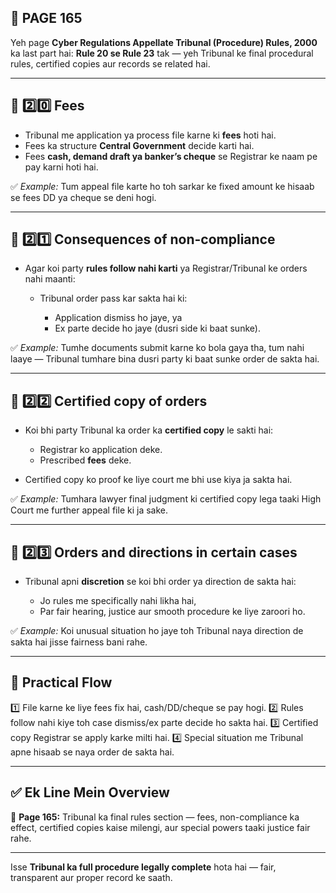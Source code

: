 ## 📄 **PAGE 165**

Yeh page **Cyber Regulations Appellate Tribunal (Procedure) Rules, 2000** ka last part hai:
**Rule 20 se Rule 23** tak — yeh Tribunal ke final procedural rules, certified copies aur records se related hai.

---

## 🔹 **2️⃣0️⃣ Fees**

* Tribunal me application ya process file karne ki **fees** hoti hai.
* Fees ka structure **Central Government** decide karti hai.
* Fees **cash, demand draft ya banker’s cheque** se Registrar ke naam pe pay karni hoti hai.

✅ *Example:* Tum appeal file karte ho toh sarkar ke fixed amount ke hisaab se fees DD ya cheque se deni hogi.

---

## 🔹 **2️⃣1️⃣ Consequences of non-compliance**

* Agar koi party **rules follow nahi karti** ya Registrar/Tribunal ke orders nahi maanti:

  * Tribunal order pass kar sakta hai ki:

    * Application dismiss ho jaye, ya
    * Ex parte decide ho jaye (dusri side ki baat sunke).

✅ *Example:* Tumhe documents submit karne ko bola gaya tha, tum nahi laaye — Tribunal tumhare bina dusri party ki baat sunke order de sakta hai.

---

## 🔹 **2️⃣2️⃣ Certified copy of orders**

* Koi bhi party Tribunal ka order ka **certified copy** le sakti hai:

  * Registrar ko application deke.
  * Prescribed **fees** deke.
* Certified copy ko proof ke liye court me bhi use kiya ja sakta hai.

✅ *Example:* Tumhara lawyer final judgment ki certified copy lega taaki High Court me further appeal file ki ja sake.

---

## 🔹 **2️⃣3️⃣ Orders and directions in certain cases**

* Tribunal apni **discretion** se koi bhi order ya direction de sakta hai:

  * Jo rules me specifically nahi likha hai,
  * Par fair hearing, justice aur smooth procedure ke liye zaroori ho.

✅ *Example:* Koi unusual situation ho jaye toh Tribunal naya direction de sakta hai jisse fairness bani rahe.

---

## 🧩 **Practical Flow**

1️⃣ File karne ke liye fees fix hai, cash/DD/cheque se pay hogi.
2️⃣ Rules follow nahi kiye toh case dismiss/ex parte decide ho sakta hai.
3️⃣ Certified copy Registrar se apply karke milti hai.
4️⃣ Special situation me Tribunal apne hisaab se naya order de sakta hai.

---

## ✅ **Ek Line Mein Overview**

📌 **Page 165:** Tribunal ka final rules section — fees, non-compliance ka effect, certified copies kaise milengi, aur special powers taaki justice fair rahe.

---

Isse **Tribunal ka full procedure legally complete** hota hai — fair, transparent aur proper record ke saath.
